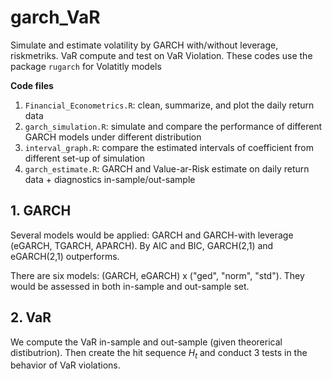 # garch_VaR
Simulate and estimate volatility by GARCH with/without leverage, riskmetriks. VaR compute and test on VaR Violation.
These codes use the package `rugarch` for Volatitly models

**Code files**
1. `Financial_Econometrics.R`: clean, summarize, and plot the daily return data
2. `garch_simulation.R`: simulate and compare the performance of different GARCH models under different distribution 
3. `interval_graph.R`: compare the estimated intervals of coefficient from different set-up of simulation
4. `garch_estimate.R`: GARCH and Value-ar-Risk estimate on daily return data + diagnostics in-sample/out-sample



## 1. GARCH

Several models would be applied: GARCH and GARCH-with leverage (eGARCH, TGARCH, APARCH). 
By AIC and BIC, GARCH(2,1) and eGARCH(2,1) outperforms. 

There are six models: (GARCH, eGARCH) x ("ged", "norm", "std"). 
They would be assessed in both in-sample and out-sample set.

## 2. VaR

We compute the VaR in-sample and out-sample (given theorerical distibutrion). 
Then create the hit sequence $H_t$ and conduct 3 tests in the behavior of VaR violations.
